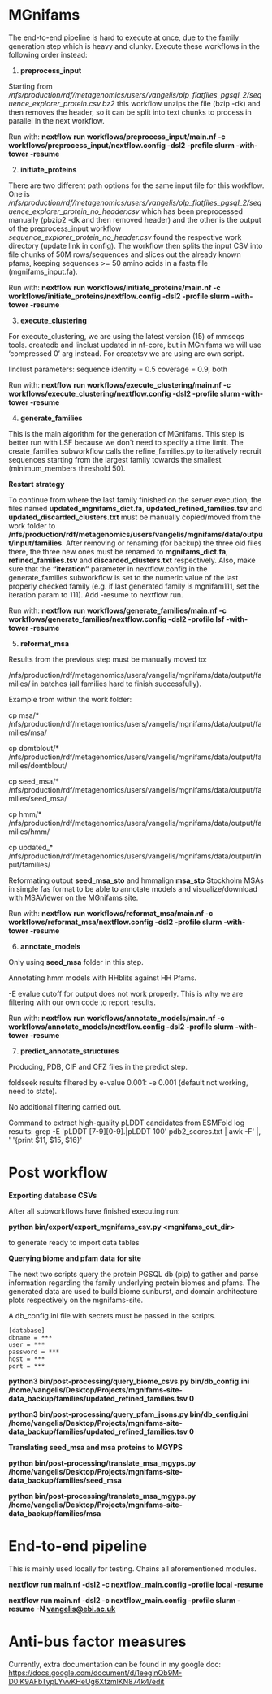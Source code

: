 # MGnifams

The end-to-end pipeline is hard to execute at once, due to the family generation step which is heavy and clunky. Execute these workflows in the following order instead:

1. **preprocess_input**

Starting from */nfs/production/rdf/metagenomics/users/vangelis/plp_flatfiles_pgsql_2/sequence_explorer_protein.csv.bz2*
this workflow unzips the file (bzip -dk) and then removes the header,
so it can be split into text chunks to process in parallel in the next workflow.

Run with: **nextflow run workflows/preprocess_input/main.nf -c workflows/preprocess_input/nextflow.config -dsl2 -profile slurm -with-tower -resume**

2. **initiate_proteins**

There are two different path options for the same input file for this workflow.
One is */nfs/production/rdf/metagenomics/users/vangelis/plp_flatfiles_pgsql_2/sequence_explorer_protein_no_header.csv*
which has been preprocessed manually (pbzip2 -dk and then removed header)
and the other is the output of the preprocess_input workflow 
*sequence_explorer_protein_no_header.csv* found the respective work directory (update link in config). 
The workflow then splits the input CSV into file chunks of 50M rows/sequences and slices out the already known pfams,
keeping sequences >= 50 amino acids in a fasta file (mgnifams_input.fa).

Run with: **nextflow run workflows/initiate_proteins/main.nf -c workflows/initiate_proteins/nextflow.config -dsl2 -profile slurm -with-tower -resume**

3. **execute_clustering**

For execute_clustering, we are using the latest version (15) of mmseqs tools. createdb and linclust updated in nf-core, but in MGnifams we will use ‘compressed 0’ arg instead. For createtsv we are using are own script.

linclust parameters:
sequence identity = 0.5
coverage = 0.9, both

Run with: **nextflow run workflows/execute_clustering/main.nf -c workflows/execute_clustering/nextflow.config -dsl2 -profile slurm -with-tower -resume**

4. **generate_families**

This is the main algorithm for the generation of MGnifams. This step is better run with LSF because we don't need to specify a time limit.
The create_families subworkflow calls the refine_families.py to iteratively recruit sequences starting from the largest family towards the smallest (minimum_members threshold 50).

**Restart strategy**

To continue from where the last family finished on the server execution, the files named **updated_mgnifams_dict.fa**, **updated_refined_families.tsv** and **updated_discarded_clusters.txt** must be manually copied/moved from the work folder to **/nfs/production/rdf/metagenomics/users/vangelis/mgnifams/data/output/input/families**. After removing or renaming (for backup) the three old files there, the three new ones must be renamed to **mgnifams_dict.fa**, **refined_families.tsv** and **discarded_clusters.txt** respectively. Also, make sure that the **“iteration”** parameter in nextflow.config in the generate_families subworkflow is set to the numeric value of the last properly checked family (e.g. if last generated family is mgnifam111, set the iteration param to 111). Add -resume to nextflow run.

Run with: **nextflow run workflows/generate_families/main.nf -c workflows/generate_families/nextflow.config -dsl2 -profile lsf -with-tower -resume**

5. **reformat_msa**

Results from the previous step must be manually moved to:

/nfs/production/rdf/metagenomics/users/vangelis/mgnifams/data/output/families/
in batches (all families hard to finish successfully).

Example from within the work folder:

cp msa/* /nfs/production/rdf/metagenomics/users/vangelis/mgnifams/data/output/families/msa/

cp domtblout/* /nfs/production/rdf/metagenomics/users/vangelis/mgnifams/data/output/families/domtblout/

cp seed_msa/* /nfs/production/rdf/metagenomics/users/vangelis/mgnifams/data/output/families/seed_msa/

cp hmm/* /nfs/production/rdf/metagenomics/users/vangelis/mgnifams/data/output/families/hmm/

cp updated_* /nfs/production/rdf/metagenomics/users/vangelis/mgnifams/data/output/input/families/

Reformating output **seed_msa_sto** and hmmalign **msa_sto** Stockholm MSAs in simple fas format to be able to annotate models and visualize/download with MSAViewer on the MGnifams site.

Run with: **nextflow run workflows/reformat_msa/main.nf -c workflows/reformat_msa/nextflow.config -dsl2 -profile slurm -with-tower -resume**

6. **annotate_models**

Only using **seed_msa** folder in this step.

Annotating hmm models with HHblits against HH Pfams.

-E evalue cutoff for output does not work properly. This is why we are filtering with our own code to report results.

Run with: **nextflow run workflows/annotate_models/main.nf -c workflows/annotate_models/nextflow.config -dsl2 -profile slurm -with-tower -resume**

7. **predict_annotate_structures**

Producing, PDB, CIF and CFZ files in the predict step.

foldseek results filtered by e-value 0.001: -e 0.001 (default not working, need to state).

No additional filtering carried out.

Command to extract high-quality pLDDT candidates from ESMFold log results:
grep -E 'pLDDT [7-9][0-9]\.|pLDDT 100' pdb2_scores.txt | awk -F' |, ' '{print $11, $15, $16}'

# Post workflow

**Exporting database CSVs**

After all subworkflows have finished executing run:

**python bin/export/export_mgnifams_csv.py <mgnifams_out_dir>**

to generate ready to import data tables

**Querying biome and pfam data for site**

The next two scripts query the protein PGSQL db (plp) to gather and parse information regarding the family underlying protein biomes and pfams.
The generated data are used to build biome sunburst, and domain architecture plots respectively on the mgnifams-site.

A db_config.ini file with secrets must be passed in the scripts.

```
[database]
dbname = ***
user = ***
password = ***
host = ***
port = ***
```

**python3 bin/post-processing/query_biome_csvs.py bin/db_config.ini /home/vangelis/Desktop/Projects/mgnifams-site-data_backup/families/updated_refined_families.tsv 0**

**python3 bin/post-processing/query_pfam_jsons.py bin/db_config.ini /home/vangelis/Desktop/Projects/mgnifams-site-data_backup/families/updated_refined_families.tsv 0**

**Translating seed_msa and msa proteins to MGYPS**

**python bin/post-processing/translate_msa_mgyps.py /home/vangelis/Desktop/Projects/mgnifams-site-data_backup/families/seed_msa**

**python bin/post-processing/translate_msa_mgyps.py /home/vangelis/Desktop/Projects/mgnifams-site-data_backup/families/msa**

# End-to-end pipeline

This is mainly used locally for testing. Chains all aforementioned modules.

**nextflow run main.nf -dsl2 -c nextflow_main.config -profile local -resume**

**nextflow run main.nf -dsl2 -c nextflow_main.config -profile slurm -resume -N vangelis@ebi.ac.uk**

# Anti-bus factor measures
Currently, extra documentation can be found in my google doc: https://docs.google.com/document/d/1eeglnQb9M-D0iK9AFbTypLYvvKHeUg6XtzmlKN874k4/edit
